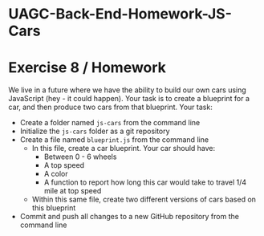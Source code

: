 # UAGC-Back-End-Homework-JS-Cars


# Exercise 8 / Homework

We live in a future where we have the ability to build our own cars using JavaScript (hey - it could happen). Your task is to create a blueprint for a car, and then produce two cars from that blueprint. Your task:

  - Create a folder named `js-cars` from the command line
  - Initialize the `js-cars` folder as a git repository
  - Create a file named `blueprint.js` from the command line
    - In this file, create a car blueprint. Your car should have:
      - Between 0 - 6 wheels
      - A top speed
      - A color
      - A function to report how long this car would take to travel 1/4 mile at top speed
    - Within this same file, create two different versions of cars based on this blueprint
  - Commit and push all changes to a new GitHub repository from the command line
